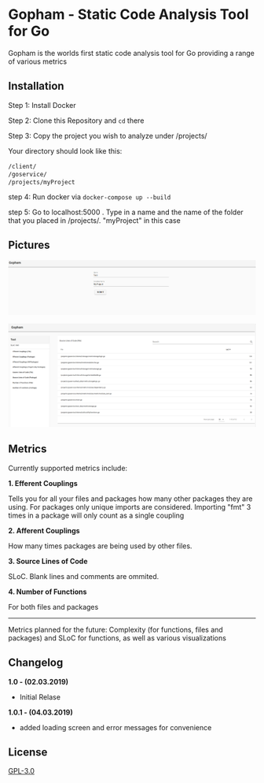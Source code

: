 # Gopham - Static Code Analysis Tool for Go

Gopham is the worlds first static code analysis tool for Go providing a range of various metrics

## Installation

Step 1: Install Docker

Step 2: Clone this Repository and ```cd``` there

Step 3: Copy the project you wish to analyze under /projects/

Your directory should look like this:
```
/client/
/goservice/
/projects/myProject
```

step 4: Run docker via ```docker-compose up --build```

step 5: Go to localhost:5000 . Type in a name and the name of the folder that you placed in /projects/. 
"myProject" in this case

## Pictures

![Creating a new analysis](images/newana.PNG)

![Details page](images/metrics.PNG)

## Metrics

Currently supported metrics include:

**1. Efferent Couplings**

Tells you for all your files and packages how many other packages they are using. 
For packages only unique imports are considered. 
Importing "fmt" 3 times in a package will only count as a single coupling

**2. Afferent Couplings**

How many times packages are being used by other files. 

**3. Source Lines of Code**

SLoC. Blank lines and comments are ommited.

**4. Number of Functions**

For both files and packages

___

Metrics planned for the future: Complexity (for functions, files and packages) and SLoC for functions,
as well as various visualizations

## Changelog

**1.0 - (02.03.2019)**

+ Initial Relase

**1.0.1 - (04.03.2019)**

+ added loading screen and error messages for convenience


## License
[GPL-3.0](https://www.gnu.org/licenses/gpl-3.0.en.html)
